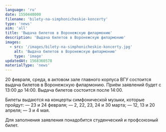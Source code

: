 ```yaml
---
language: 'ru'
date: 1550448000
filename: 'bilety-na-simphonicheskie-koncerty'
type: 'news'
aim: 'all'
title: 'Выдача билетов в Воронежскую филармонию'
description: 'Выдача билетов в Воронежскую филармонию'
images:
  - src: '/images/bilety-na-simphonicheskie-koncerty.jpg'
    alt: 'Выдача билетов в Воронежскую филармонию'
    type: 'image'
updatedAt: 1568360578
materialType: 'news'
---
```

20 февраля, среда, в актовом зале главного корпуса ВГУ состоится выдача билетов в Воронежскую филармонию. Приём заявлений будет с 13:00 до 14:00. Выдача билетов состоится после 14:00.

Билеты выдаются на концерты симфонической музыки, которые пройдут: — 23 и 24 февраля; — 2, 22, 23, 24 и 30 марта; — 12, 13 и 20 апреля; — 3 и 4 мая.

Для заполнения заявления понадобится студенческий и профсоюзный билет.
